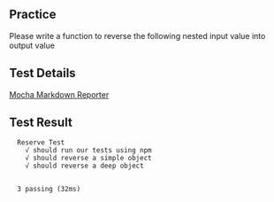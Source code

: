## Practice
Please write a function to reverse the following nested input value into output value


## Test Details
[Mocha Markdown Reporter][mkdnlink]

[mkdnlink]: ./tests.md

## Test Result

```
  Reserve Test
    √ should run our tests using npm
    √ should reverse a simple object
    √ should reverse a deep object


  3 passing (32ms)
```